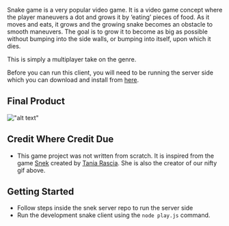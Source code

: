 Snake game is a very popular video game. It is a video game concept where the player maneuvers a dot and grows it by ‘eating’ pieces of food. As it moves and eats, it grows and the growing snake becomes an obstacle to smooth maneuvers. The goal is to grow it to become as big as possible without bumping into the side walls, or bumping into itself, upon which it dies.

This is simply a multiplayer take on the genre.

Before you can run this client, you will need to be running the server side which you can download and install from [here](https://github.com/lighthouse-labs/snek-multiplayer).

## Final Product

!["alt text"](https://raw.githubusercontent.com/taniarascia/snek/master/snek.gif)

## Credit Where Credit Due

- This game project was not written from scratch. It is inspired from the game [Snek](https://github.com/taniarascia/snek) created by [Tania Rascia](https://github.com/taniarascia). She is also the creator of our nifty gif above.

## Getting Started

- Follow steps inside the snek server repo to run the server side
- Run the development snake client using the `node play.js` command.
